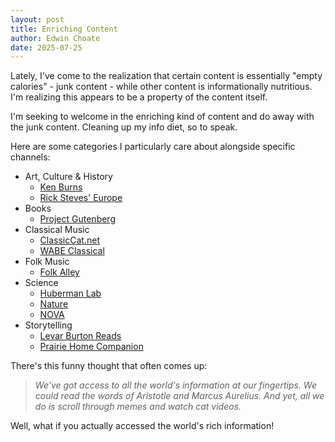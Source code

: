 ```yaml
---
layout: post
title: Enriching Content
author: Edwin Choate
date: 2025-07-25
---
```


Lately, I've come to the realization that certain content is essentially "empty calories" - junk content - while other content is informationally nutritious. I'm realizing this appears to be a property of the content itself. 

I'm seeking to welcome in the enriching kind of content and do away with the junk content. Cleaning up my info diet, so to speak.

Here are some categories I particularly care about alongside specific channels: 

* Art, Culture & History
	* [Ken Burns](https://www.pbs.org/franchise/ken-burns/)
	* [Rick Steves' Europe](https://www.ricksteves.com/)
* Books
	* [Project Gutenberg](https://gutenberg.org/)
* Classical Music
	* [ClassicCat.net](https://www.classiccat.net/)
	* [WABE Classical](https://www.wabe.org/classical/)
* Folk Music
	* [Folk Alley](https://folkalley.com/)
* Science 
	* [Huberman Lab](https://podcasts.apple.com/us/podcast/huberman-lab/id1545953110)
	* [Nature](https://www.pbs.org/wnet/nature/)
	* [NOVA](https://www.pbs.org/wgbh/nova/)
* Storytelling
	* [Levar Burton Reads](https://podcasts.apple.com/us/podcast/levar-burton-reads/id1244649384)
	* [Prairie Home Companion](https://www.prairiehome.org/)

There's this funny thought that often comes up: 

> _We've got access to all the world's information at our fingertips. We could read the words of Aristotle and Marcus Aurelius. And yet, all we do is scroll through memes and watch cat videos._

Well, what if you actually accessed the world's rich information! 